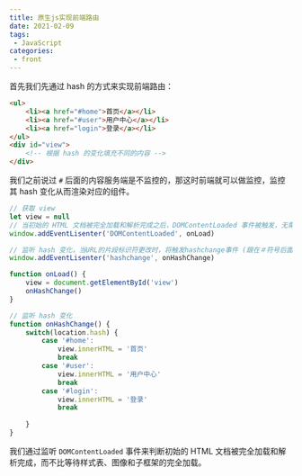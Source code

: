 ```yaml
---
title: 原生js实现前端路由
date: 2021-02-09
tags:
 - JavaScript
categories:
 - front
---
```


首先我们先通过 hash 的方式来实现前端路由：

```html
<ul>
    <li><a href="#home">首页</a></li>
    <li><a href="#user">用户中心</a></li>
    <li><a href="login">登录</a></li>
</ul>
<div id="view">
    <!-- 根据 hash 的变化填充不同的内容 -->
</div>
```

我们之前说过 `#` 后面的内容服务端是不监控的，那这时前端就可以做监控，监控其 hash 变化从而渲染对应的组件。

```js
// 获取 view
let view = null
// 当初始的 HTML 文档被完全加载和解析完成之后，DOMContentLoaded 事件被触发，无需等待样式表、图像和子框架的完全加载。
window.addEventLisenter('DOMContentLoaded', onLoad)

// 监听 hash 变化，当URL的片段标识符更改时，将触发hashchange事件 (跟在＃符号后面的URL部分，包括＃符号)
window.addEventLisenter('hashchange', onHashChange)

function onLoad() {
    view = document.getElementById('view')
    onHashChange()
}

// 监听 hash 变化
function onHashChange() {
    switch(location.hash) {
        case '#home':
            view.innerHTML = '首页'
            break
        case '#user':
            view.innerHTML = '用户中心'
            break
        case '#login':
            view.innerHTML = '登录'
            break
        
    }
}
```

我们通过监听 `DOMContentLoaded` 事件来判断初始的 HTML 文档被完全加载和解析完成，而不比等待样式表、图像和子框架的完全加载。